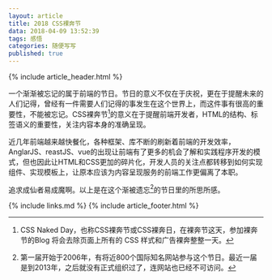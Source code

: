 ```yaml
---
layout: article
title: 2018 CSS裸奔节
data: 2018-04-09 13:52:39
tags: 感悟
categories: 随便写写
published: true
---
```


{% include article_header.html %}

一个渐渐被忘记的属于前端的节日。节日的意义不仅在于庆祝，更在于提醒未来的人们记得，曾经有一件需要人们记得的事发生在这个世界上，而这件事有很高的重要性，不能被忘记。CSS裸奔节[^1]的意义在于提醒前端开发者，HTML的结构、标签语义的重要性，关注内容本身的准确呈现。

近几年前端越来越快餐化，各种框架、库不断的刷新着前端的开发效率，AnglarJS、reastJS、vue的出现让前端有了更多的机会了解和实践程序开发的模式，但也因此让HTML和CSS更加的碎片化，开发人员的关注点都转移到如何实现组件、实现模板上，让原本应该为内容呈现服务的前端工作更偏离了本职。

追求成仙者易成魔啊。以上是在这个渐被遗忘[^2]的节日里的所思所感。

[^1]: CSS Naked Day，也称CSS裸奔节或CSS裸奔日，在裸奔节这天，参加裸奔节的Blog 将会去除页面上所有的 CSS 样式和广告裸奔整整一天。
[^2]: 第一届开始于2006年，有将近800个国际知名网站参与这个节日。最近一届是到2013年，之后就没有正式组织过了，连网站也已经不可访问。

{% include links.md %}
{% include article_footer.html %}